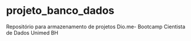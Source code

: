 # projeto_banco_dados
Repositório para armazenamento de projetos Dio.me- Bootcamp Cientista de Dados Unimed BH
